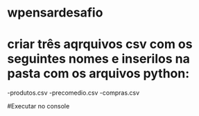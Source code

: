 # wpensardesafio

# criar três aqrquivos csv com os seguintes nomes e inserilos na pasta com os arquivos python:

-produtos.csv
-precomedio.csv
-compras.csv

#Executar no console
